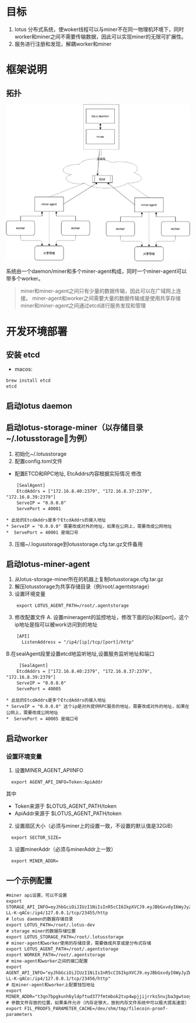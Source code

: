 # 目标
1. lotus 分布式系统，使woker线程可以与miner不在同一物理机环境下，同时worker和miner之间不需要传输数据，因此可以实现miner的无限可扩展性。
2. 服务进行注册和发现，解耦worker和miner

# 框架说明

## 拓扑
![s](./architecure.jpg)

系统由一个daemon/miner和多个miner-agent构成，同时一个miner-agent可以带多个worker。 
> miner和miner-agent之间只有少量的数据传输，因此可以在广域网上连接。
> miner-agent和worker之间需要大量的数据传输或是使用共享存储
> miner和miner-agent之间通过etcd进行服务发现和管理

# 开发环境部署
## 安装 etcd
*  macos: 
```shell
brew install etcd
etcd
```


## 启动lotus daemon

## 启动lotus-storage-miner（以存储目录~/.lotusstorage为例）
1. 初始化~/.lotusstorage
2. 配置config.toml文件
  * 配置ETCD和RPC地址, EtcAddrs内容根据实际情况 修改
```shell
    [SealAgent]
    EtcdAddrs = ["172.16.8.40:2379", "172.16.8.37:2379", "172.16.8.39:2379"]
    ServeIP = "0.0.0.0"
    ServePort = 40001
 ``` 
    * 此处的EtcdAddrs是多个EtcdAddrs的接入地址
    * ServeIP = "0.0.0.0" 需要改成对外的地址，如果在公网上，需要改成公网地址
    *  ServePort = 40001 是端口号
3. 压缩~/.logusstorage到lotusstorage.cfg.tar.gz文件备用

## 启动lotus-miner-agent
1. 从lotus-storage-miner所在的机器上复制lotusstorage.cfg.tar.gz
2. 解压lotusstorage为共享存储目录（例/root/.agentstorage）
2. 设置环境变量 
```shell
    export LOTUS_AGENT_PATH=/root/.agentstorage
```
3. 修改配置文件
  A. 设置mineragent的监控地址，修改下面的[ip]和[port]，这个ip地址是指可以被work访问到的地址
```shell
    [API]
      ListenAddress = "/ip4/[ip]/tcp/[port]/http"
```
  B.在sealAgent段里设置etcd地监听地址,设置服务监听地址和端口
```shell
     [SealAgent]
    EtcdAddrs = ["172.16.8.40:2379", "172.16.8.37:2379", "172.16.8.39:2379"]
    ServeIP = "0.0.0.0"
    ServePort = 40005

 ```   
   
    * 此处的EtcdAddrs是多个EtcdAddrs的接入地址
    * ServeIP = "0.0.0.0" 这个ip是对外提供RPC服务的地址，需要改成对外的地址，如果在公网上，需要改成公网地址
    *  ServePort = 40005 是端口号


## 启动worker
### 设置环境变量 
1. 设置MINER_AGENT_APIINFO
```shell
  export AGENT_API_INFO=Token:ApiAddr
```
其中 
* Token来源于 $LOTUS_AGENT_PATH/token
* ApiAddr来源于 $LOTUS_AGENT_PATH/token

2. 设置扇区大小（必须与miner上的设置一致，不设置的默认值是32GiB）
```shell
  export SECTOR_SIZE=
```
3. 设置minerAddr（必须与minerAddr上一致）
```shell
  export MINER_ADDR=
```


## 一个示例配置

```shell
#miner api设置，可以不设置
export STORAGE_API_INFO=eyJhbGciOiJIUzI1NiIsInR5cCI6IkpXVCJ9.eyJBbGxvdyI6WyJyZWFkIiwid3JpdGUiLCJzaWduIiwiYWRtaW4iXX0.8AMxMXNoFBQdE3iqT4krfr8NyqeDCV_6V-LL-K-qACo:/ip4/127.0.0.1/tcp/23455/http
# lotus daemon的数据存储目录 
export LOTUS_PATH=/root/.lotus-dev
# storage miner的数据存储位置
export LOTUS_STORAGE_PATH=/root/.lotusstorage
# miner-agent和worker使用的存储目录，需要做成共享或是分布式存储
export LOTUS_AGENT_PATH=/root/.agentstorage
export WORKER_PATH=/root/.agentstorage
# mine-agent和worker之间的接口配置
export AGENT_API_INFO="eyJhbGciOiJIUzI1NiIsInR5cCI6IkpXVCJ9.eyJBbGxvdyI6WyJyZWFkIiwid3JpdGUiLCJzaWduIiwiYWRtaW4iXX0.8AMxMXNoFBQdE3iqT4krfr8NyqeDCV_6V-LL-K-qACo:/ip4/127.0.0.1/tcp/23456/http"
# 在miner-agent和worker上配置钱包地址
export MINER_ADDR="t3qn7bpgkunh6yldpftud377fmtmbok2tvp4wpjjijrrks5nujba3gwtooyryzzd4fstyo6hqfrdtfuavm5clq"
# 参数文件存放的位置，如果条件允许（内存足够大，放到内存文件系统中可以极大提高速度）
export FIL_PROOFS_PARAMETER_CACHE=/dev/shm/tmp/filecoin-proof-parameters
```
